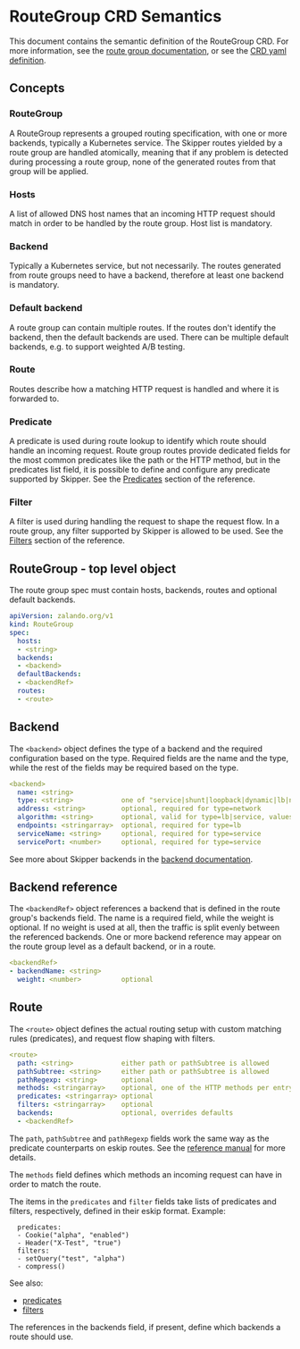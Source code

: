 # RouteGroup CRD Semantics

This document contains the semantic definition of the RouteGroup CRD. For more information, see the [route group
documentation](../routegroups/), or see the [CRD yaml
definition](https://github.com/zalando/skipper/blob/master/dataclients/kubernetes/deploy/apply/routegroups_crd.yaml).

## Concepts

### RouteGroup

A RouteGroup represents a grouped routing specification, with one or more backends, typically a Kubernetes
service. The Skipper routes yielded by a route group are handled atomically, meaning that if any problem is
detected during processing a route group, none of the generated routes from that group will be applied.

### Hosts

A list of allowed DNS host names that an incoming HTTP request should match in order to be handled by the route
group. Host list is mandatory.

### Backend

Typically a Kubernetes service, but not necessarily. The routes generated from route groups need to have a
backend, therefore at least one backend is mandatory.

### Default backend

A route group can contain multiple routes. If the routes don't identify the backend, then the default backends
are used. There can be multiple default backends, e.g. to support weighted A/B testing.

### Route

Routes describe how a matching HTTP request is handled and where it is forwarded to.

### Predicate

A predicate is used during route lookup to identify which route should handle an incoming request. Route group
routes provide dedicated fields for the most common predicates like the path or the HTTP method, but in the
predicates list field, it is possible to define and configure any predicate supported by Skipper. See the
[Predicates](../../reference/predicates/) section of the reference.

### Filter

A filter is used during handling the request to shape the request flow. In a route group, any filter supported
by Skipper is allowed to be used. See the [Filters](../../reference/filters/)
section of the reference.

## RouteGroup - top level object

The route group spec must contain hosts, backends, routes and optional default backends.

```yaml
apiVersion: zalando.org/v1
kind: RouteGroup
spec:
  hosts:
  - <string>
  backends:
  - <backend>
  defaultBackends:
  - <backendRef>
  routes:
  - <route>
```

## Backend

The `<backend>` object defines the type of a backend and the required configuration based on the type. Required
fields are the name and the type, while the rest of the fields may be required based on the type.

```yaml
<backend>
  name: <string>
  type: <string>            one of "service|shunt|loopback|dynamic|lb|network"
  address: <string>         optional, required for type=network
  algorithm: <string>       optional, valid for type=lb|service, values=roundRobin|random|consistentHash
  endpoints: <stringarray>  optional, required for type=lb
  serviceName: <string>     optional, required for type=service
  servicePort: <number>     optional, required for type=service
```

See more about Skipper backends in the [backend documentation](../../reference/backends/).

## Backend reference

The `<backendRef>` object references a backend that is defined in the route group's backends field. The name is
a required field, while the weight is optional. If no weight is used at all, then the traffic is split evenly
between the referenced backends. One or more backend reference may appear on the route group level as a default
backend, or in a route.

```yaml
<backendRef>
- backendName: <string>
  weight: <number>          optional
```

## Route

The `<route>` object defines the actual routing setup with custom matching rules (predicates), and request flow
shaping with filters.

```yaml
<route>
  path: <string>            either path or pathSubtree is allowed
  pathSubtree: <string>     either path or pathSubtree is allowed
  pathRegexp: <string>      optional
  methods: <stringarray>    optional, one of the HTTP methods per entry "GET|HEAD|PATCH|POST|PUT|DELETE|CONNECT|OPTIONS|TRACE", defaults to all
  predicates: <stringarray> optional
  filters: <stringarray>    optional
  backends:                 optional, overrides defaults
  - <backendRef>
```

The `path`, `pathSubtree` and `pathRegexp` fields work the same way as the predicate counterparts on eskip
routes. See the [reference manual](../../reference/predicates/) for more details.

The `methods` field defines which methods an incoming request can have in order to match the route.

The items in the `predicates` and `filter` fields take lists of predicates and filters, respectively, defined in
their eskip format. Example:

```
  predicates:
  - Cookie("alpha", "enabled")
  - Header("X-Test", "true")
  filters:
  - setQuery("test", "alpha")
  - compress()
```

See also:

- [predicates](../../reference/predicates/)
- [filters](../../reference/filters/)

The <backendRef> references in the backends field, if present, define which backends a route should use.
